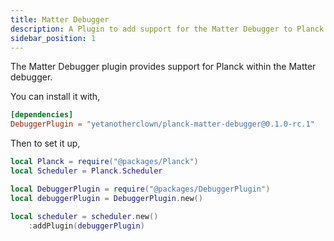 ```yaml
---
title: Matter Debugger
description: A Plugin to add support for the Matter Debugger to Planck
sidebar_position: 1
---
```


The Matter Debugger plugin provides support for Planck within the Matter
debugger.

You can install it with,

```toml
[dependencies]
DebuggerPlugin = "yetanotherclown/planck-matter-debugger@0.1.0-rc.1"
```

Then to set it up,

```lua
local Planck = require("@packages/Planck")
local Scheduler = Planck.Scheduler

local DebuggerPlugin = require("@packages/DebuggerPlugin")
local debuggerPlugin = DebuggerPlugin.new()

local scheduler = scheduler.new()
    :addPlugin(debuggerPlugin)
```